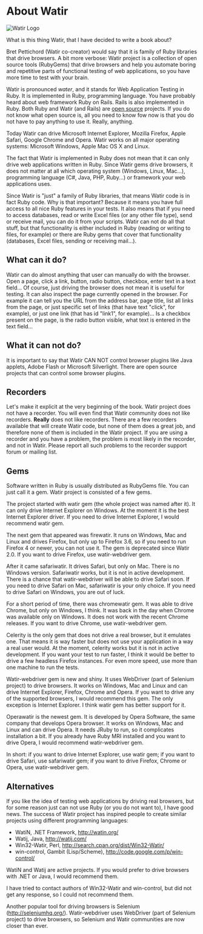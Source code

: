 # About Watir

![Watir Logo](https://github.com/zeljkofilipin/watirbook/raw/master/images/watir-logo-web.jpg)

What is this thing Watir, that I have decided to write a book about?

Bret Pettichord (Watir co-creator) would say that it is family of Ruby libraries that drive browsers. A bit more verbose: Watir project is a collection of open source tools (RubyGems) that drive browsers and help you automate boring and repetitive parts of functional testing of web applications, so you have more time to test with your brain.

Watir is pronounced *water*, and it stands for Web Application Testing in Ruby. It is implemented in Ruby, programming language. You have probably heard about web framework Ruby on Rails. Rails is also implemented in Ruby. Both Ruby and Watir (and Rails) are [open source](http://en.wikipedia.org/wiki/Open_source) projects. If you do not know what open source is, all you need to know fow now is that you do not have to pay anything to use it. Really, anything.

Today Watir can drive Microsoft Internet Explorer, Mozilla Firefox, Apple Safari, Google Chrome and Opera. Watir works on all major operating systems: Microsoft Windows, Apple Mac OS X and Linux.

The fact that Watir is implemented in Ruby does not mean that it can only drive web applications written in Ruby. Since Watir gems drive browsers, it does not matter at all which operating system (Windows, Linux, Mac...), programming language (C#, Java, PHP, Ruby...) or framework your web applications uses.

Since Watir is "just" a family of Ruby libraries, that means Watir code is in fact Ruby code. Why is that important? Because it means you have full access to all nice Ruby features in your tests. It also means that if you need to access databases, read or write Excel files (or any other file type), send or receive mail, you can do it from your scripts. Watir can not do all that stuff, but that functionality is either included in Ruby (reading or writing to files, for example) or there are Ruby gems that cover that functionality (databases, Excel files, sending or receiving mail...).

## What can it do?

Watir can do almost anything that user can manually do with the browser. Open a page, click a link, button, radio button, checkbox, enter text in a text field... Of course, just driving the browser does not mean it is useful for testing. It can also inspect the page currently opened in the browser. For example it can tell you the URL from the address bar, page title, list all links from the page, or just specific set of links (that have text "click", for example), or just one link (that has id "link1", for example)... Is a checkbox present on the page, is the radio button visible, what text is entered in the text field...

## What it can not do?

It is important to say that Watir CAN NOT control browser plugins like Java applets, Adobe Flash or Microsoft Silverlight. There are open source projects that can control some browser plugins.

## Recorders

Let's make it explicit at the very beginning of the book. Watir project does not have a recorder. You will even find that Watir community does not like recorders. **Really** does not like recorders. There are a few recorders available that will create Watir code, but none of them does a great job, and therefore none of them is included in the Watir project. If you are using a recorder and you have a problem, the problem is most likely in the recorder, and not in Watir. Please report all such problems to the recorder support forum or mailing list.

## Gems

Software written in Ruby is usually distributed as RubyGems file. You can just call it a gem. Watir project is consisted of a few gems.

The project started with watir gem (the whole project was named after it). It can only drive Internet Explorer on Windows. At the moment it is the best Internet Explorer driver. If you need to drive Internet Explorer, I would recommend watir gem.

The next gem that appeared was firewatir. It runs on Windows, Mac and Linux and drives Firefox, but only up to Firefox 3.6, so if you need to run Firefox 4 or newer, you can not use it. The gem is deprecated since Watir 2.0. If you want to drive Firefox, use watir-webdriver gem.

After it came safariwatir. It drives Safari, but only on Mac. There is no Windows version. Safariwatir works, but it is not in active development. There is a chance that watir-webdriver will be able to drive Safari soon. If you need to drive Safari on Mac, safariwatir is your only choice. If you need to drive Safari on Windows, you are out of luck.

For a short period of time, there was chromewatir gem. It was able to drive Chrome, but only on Windows, I think. It was back in the day when Chrome was available only on Windows. It does not work with the recent Chrome releases. If you want to drive Chrome, use watir-webdriver gem.

Celerity is the only gem that does not drive a real browser, but it emulates one. That means it is way faster but does not use your application in a way a real user would. At the moment, celerity works but it is not in active development. If you want your test to run faster, I think it would be better to drive a few headless Firefox instances. For even more speed, use more than one machine to run the tests.

Watir-webdriver gem is new and shiny. It uses WebDriver (part of Selenium project) to drive browsers. It works on Windows, Mac and Linux and can drive Internet Explorer, Firefox, Chrome and Opera. If you want to drive any of the supported browsers, I would recommend this gem. The only exception is Internet Explorer. I think watir gem has better support for it.

Operawatir is the newest gem. It is developed by Opera Software, the same company that develops Opera browser. It works on Windows, Mac and Linux and can drive Opera. It needs JRuby to run, so it complicates installation a bit. If you already have Ruby MRI installed and you want to drive Opera, I would recommend watir-webdriver gem.

In short: if you want to drive Internet Explorer, use watir gem; if you want to drive Safari, use safariwatir gem; if you want to drive Firefox, Chrome or Opera, use watir-webdriver gem.

## Alternatives

If you like the idea of testing web applications by driving real browsers, but for some reason just can not use Ruby (or you do not want to), I have good news. The success of Watir project has inspired people to create similar projects using different programming languages:

- WatiN, .NET Framework, http://watin.org/
- Watij, Java, http://watij.com/
- Win32-Watir, Perl, http://search.cpan.org/dist/Win32-Watir/
- win-control, Gambit (Lisp/Scheme), http://code.google.com/p/win-control/

WatiN and Watij are active projects. If you would prefer to drive browsers with .NET or Java, I would recommend them.

I have tried to contact authors of Win32-Watir and win-control, but did not get any response, so I could not recommend them.

Another popular tool for driving browsers is Selenium (http://seleniumhq.org/). Watir-webdriver uses WebDriver (part of Selenium project) to drive browsers, so Selenium and Watir communities are now closer than ever.



